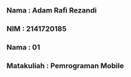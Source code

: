 ### Nama : Adam Rafi Rezandi

### NIM : 2141720185

### Nama : 01

### Matakuliah : Pemrograman Mobile
